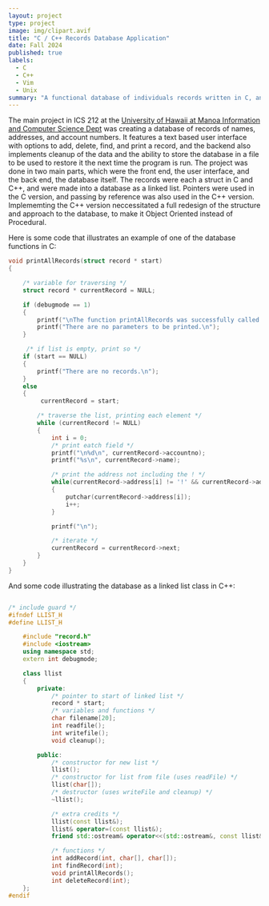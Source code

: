 ```yaml
---
layout: project
type: project
image: img/clipart.avif
title: "C / C++ Records Database Application"
date: Fall 2024
published: true
labels:
  - C
  - C++
  - Vim
  - Unix
summary: "A functional database of individuals records written in C, and later rewritten in C++, for ICS 212."
---
```

The main project in ICS 212 at the [University of Hawaii at Manoa Information and Computer Science Dept](https://www.ics.hawaii.edu/) was creating a database of records of names, addresses, and account numbers. It features a text based user interface with options to add, delete, find, and print a record, and the backend also implements cleanup of the data and the ability to store the database in a file to be used to restore it the next time the program is run. The project was done in two main parts, which were the front end, the user interface, and the back end, the database itself. The records were each a struct in C and C++, and were made into a database as a linked list. Pointers were used in the C version, and passing by reference was also used in the C++ version. Implememting the C++ version neccessitated a full redesign of the structure and approach to the database, to make it Object Oriented instead of Procedural.   

Here is some code that illustrates an example of one of the database functions in C:

```cpp
void printAllRecords(struct record * start)
{

    /* variable for traversing */
    struct record * currentRecord = NULL;

    if (debugmode == 1)
    {
        printf("\nThe function printAllRecords was successfully called!\n");
        printf("There are no parameters to be printed.\n");
    }

     /* if list is empty, print so */
    if (start == NULL)
    {
        printf("There are no records.\n");
    }
    else
    {
         currentRecord = start;

        /* traverse the list, printing each element */
        while (currentRecord != NULL)
        {
            int i = 0;
            /* print eatch field */
            printf("\n%d\n", currentRecord->accountno);
            printf("%s\n", currentRecord->name);

            /* print the address not including the ! */
            while(currentRecord->address[i] != '!' && currentRecord->address[i] != '\0')
            {
                putchar(currentRecord->address[i]);
                i++;
            }

            printf("\n");

            /* iterate */
            currentRecord = currentRecord->next;
        }
    }
}
```

And some code illustrating the database as a linked list class in C++:

```cpp

/* include guard */
#ifndef LLIST_H
#define LLIST_H

    #include "record.h"
    #include <iostream>
    using namespace std;
    extern int debugmode;

    class llist
    {
        private:
            /* pointer to start of linked list */
            record * start;
            /* variables and functions */
            char filename[20];
            int readfile();
            int writefile();
            void cleanup();

        public:
            /* constructor for new list */
            llist();
            /* constructor for list from file (uses readFile) */
            llist(char[]);
            /* destructor (uses writeFile and cleanup) */
            ~llist();

            /* extra credits */
            llist(const llist&);
            llist& operator=(const llist&);
            friend std::ostream& operator<<(std::ostream&, const llist&);

            /* functions */
            int addRecord(int, char[], char[]);
            int findRecord(int);
            void printAllRecords();
            int deleteRecord(int);
    };
#endif

```
